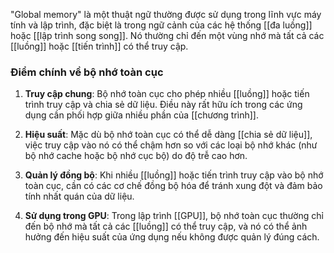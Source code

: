 "Global memory" là một thuật ngữ thường được sử dụng trong lĩnh vực máy tính và lập trình, đặc biệt là trong ngữ cảnh của các hệ thống [[đa luồng]] hoặc [[lập trình song song]]. Nó thường chỉ đến một vùng nhớ mà tất cả các [[luồng]] hoặc [[tiến trình]] có thể truy cập. 

### Điểm chính về bộ nhớ toàn cục

1. **Truy cập chung**: Bộ nhớ toàn cục cho phép nhiều [[luồng]] hoặc tiến trình truy cập và chia sẻ dữ liệu. Điều này rất hữu ích trong các ứng dụng cần phối hợp giữa nhiều phần của [[chương trình]].
    
2. **Hiệu suất**: Mặc dù bộ nhớ toàn cục có thể dễ dàng [[chia sẻ dữ liệu]], việc truy cập vào nó có thể chậm hơn so với các loại bộ nhớ khác (như bộ nhớ cache hoặc bộ nhớ cục bộ) do độ trễ cao hơn.
    
3. **Quản lý đồng bộ**: Khi nhiều [[luồng]] hoặc tiến trình truy cập vào bộ nhớ toàn cục, cần có các cơ chế đồng bộ hóa để tránh xung đột và đảm bảo tính nhất quán của dữ liệu.
    
4. **Sử dụng trong GPU**: Trong lập trình [[GPU]], bộ nhớ toàn cục thường chỉ đến bộ nhớ mà tất cả các [[luồng]] có thể truy cập, và nó có thể ảnh hưởng đến hiệu suất của ứng dụng nếu không được quản lý đúng cách.